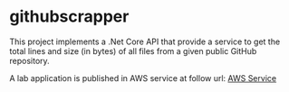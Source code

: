 # githubscrapper

This project implements a .Net Core API that provide a service to get the total lines and size (in bytes) of all files from a given public GitHub repository.

A lab application is published in AWS service at follow url: <a href="http://rbl-github-scrapping.us-west-2.elasticbeanstalk.com/">AWS Service</a>
